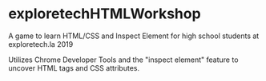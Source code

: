# exploretechHTMLWorkshop
A game to learn HTML/CSS and Inspect Element for high school students at exploretech.la 2019

Utilizes Chrome Developer Tools and the "inspect element" feature to uncover HTML tags and CSS attributes. 
